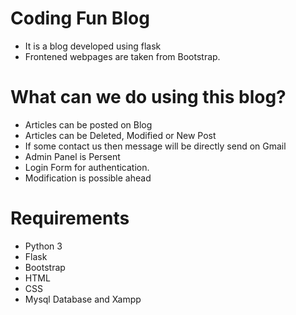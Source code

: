 
# Coding Fun Blog

- It is a blog developed using flask
- Frontened webpages are taken from Bootstrap.

# What can we do using this blog?
- Articles can be posted on Blog
- Articles can be Deleted, Modified or New Post
- If some contact us then message will be directly send on Gmail
- Admin Panel is Persent 
- Login Form for authentication.
- Modification is possible ahead


# Requirements
- Python 3
- Flask
- Bootstrap
- HTML 
- CSS
- Mysql Database and Xampp




